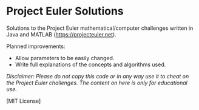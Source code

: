 # Project Euler Solutions
Solutions to the Project Euler mathematical/computer challenges written in Java and MATLAB (https://projecteuler.net). 

Planned improvements:
  - Allow parameters to be easily changed.
  - Write full explanations of the concepts and algorithms used.

*Disclaimer: Please do not copy this code or in any way use it to cheat on the Project Euler challenges. The content on here is only for educational use.*

[MIT License]
